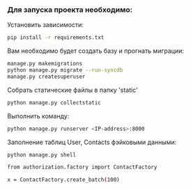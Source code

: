 ### Для запуска проекта необходимо:

Установить зависимости:

```bash
pip install -r requirements.txt
```

Вам необходимо будет создать базу и прогнать миграции:

```bash
manage.py makemigrations
python manage.py migrate --run-syncdb 
manage.py createsuperuser
```

Собрать статические файлы в папку 'static'
```bash
python manage.py collectstatic
```
Выполнить команду:

```bash
python manage.py runserver <IP-address>:8000
```


Заполнение таблиц User, Contacts фэйковыми данными:
```bash
python manage.py shell  
```
```bash
from authorization.factory import ContactFactory
```
```bash
x = ContactFactory.create_batch(100)
```